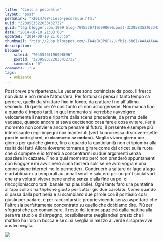 ```yaml
---
title: "Cielo a pecorelle"
layout: "post"
permalink: "/2014/08/cielo-pecorelle.html"
uuid: "3239583522033432732"
guid: "tag:blogger.com,1999:blog-70455267196998696.post-3239583522033432732"
date: "2014-08-10 21:03:00"
updated: "2014-08-10 21:03:56"
thumbnail: "http://2.bp.blogspot.com/-TA4e0K8PHFk/U-fbIj-5b6I/AAAAAAAAAQw/gxZiPxvetvo/s72-c/IMG_20140805_083222.jpg"
description: 
blogger:
    siteid: "70455267196998696"
    postid: "3239583522033432732"
    comments: "0"
comments: True
tags:
  - Ambiente
---
```

Post breve pre ripartenza. Le vacanze sono cominciate da poco. Il fresco
non aiuta e non rende l'atmosfera. Per fortuna ci pensa il tanto tempo
da perdere, quello da sfruttare fino in fondo, da grattare fino
all'ultimo secondo. Di quello ce n'è così tanto da non accorgersene. Non
manca fino a quando è troppo tardi. In quel momento si vorrebbe
riavvolgere velocemente il nastro e ripartire dalla scena precedente, da
prima delle vacanze, quando ancora si stava decidendo cosa fare e cosa
evitare. Per il momento non conviene ancora pensare al futuro, il
presente è sempre più interessante degli impegni non mantenuti (vedi la
promessa di scrivere sette post in sette giorni, decisamente azzardata).
Meglio vivere giorno per giorno per qualche giorno, fino a quando la
quotidianità non ci ripiomba alla realtà dei fatti. Allora dovremo
tornare a girare come dei criceti sulla ruota che ci compete e io
tornerò a concentrarmi su due argomenti senza spaziare in cazzate. Fino
a quel momento però non prenderò appuntamenti con *Blogger* e mi
avvicinerò a una tastiera solo se ne avrò voglia e una connessione
internet me lo permetterà. Continuerò a saltare da lago a lago e ad
abituarmi a temporali autunnali serali e saluterò per un po' i social
vari che una volta si viveva bene anche senza e alla fine un po' ci
rincoglioniscono tutti (banale ma plausibile).
Ogni tanto farò una puntatina all'app sullo smarthphone giusto per
buttar giù due cavolate. Come quando si passa dalla portineria e si
scambiano due parole con il portinaio così, giusto per parlare, e per
raccontarsi le proprie vicende senza aspettarsi che l'altro sia
perfettamente concentrato su quello che dobbiamo dire. Più per sfogarsi
che per comunicare. Il resto del tempo spazierà dalla mattina alla sera
tra studio e disimpegno, possibilmente svegliandosi presto che il
mattino ha l'oro in bocca e se ci si sveglia in mezzo al verde si
sopravvive anche meglio.
  
[![](http://2.bp.blogspot.com/-TA4e0K8PHFk/U-fbIj-5b6I/AAAAAAAAAQw/gxZiPxvetvo/s1600/IMG_20140805_083222.jpg)](http://2.bp.blogspot.com/-TA4e0K8PHFk/U-fbIj-5b6I/AAAAAAAAAQw/gxZiPxvetvo/s1600/IMG_20140805_083222.jpg)
  
